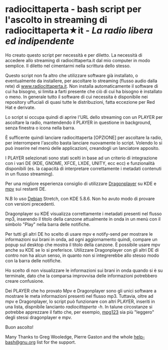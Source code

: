 # radiocittaperta - bash script per l'ascolto in streaming di radiocittaperta★it - _La radio libera ed indipendente_

Ho creato questo script per necessità e per diletto. La necessità di accedere allo streaming di radiocittaperta.it dal mio computer in modo semplice. Il diletto nel cimentarmi nella scrittura dello stesso.

Questo script non fa altro che utilizzare software già installato, o eventualmente da installere, per ascoltare lo streaming (flusso audio dalla rete) di www.radiocittaperta.it. Non installa automaticamente il software di cui ha bisogno, si limita a farti presente che ciò di cui ha bisogno è installato o meno. In generale tutto il software di cui necessita è disponibile nei repository uffuciali di quasi tutte le distribuzioni, fatta eccezione per Red Hat e derivate.

Lo script si occupa quindi di aprire l'URL dello streaming con un PLAYER per ascoltare la radio, mantendendo il PLAYER in questione in background, senza finestra o icona nella barra.

È sufficente quindi lanciare radiocittaperta [OPZIONE] per ascoltare la radio, per interrompere l'ascolto basta lanciare nuovamente lo script. Volendo lo si può inserire nel menù delle applicazioni, creandogli un lanciatore apposito.

I PLAYER selezionati sono stati scelti in base ad un criterio di integrazione con i vari DE (KDE, GNOME, XFCE, LXDE, UNITY, ecc ecc) e funzionalità disponibili (es. la capacità di interpretare correttamente i metadati contenuti in un flusso streaming).

Per una migliore esperienza consiglio di utilizzare [Dragonplayer](https://www.kde.org/applications/multimedia/dragonplayer/) su KDE e [mpv](https://mpv.io/) sui restanti DE.

N.B Io uso [Debian](https://www.kde.org/applications/multimedia/dragonplayer/) Stretch, con KDE 5.8.6. Non ho avuto modo di provare con versioni precedenti.

Dragonplayer su KDE visualizza correttamente i metadati presenti nel flusso mp3, inserendo il titolo della canzone attualmente in onda in un menù con il simbolo "Play" nella barra delle notifiche.

Per tutti gli altri DE ho scelto di usare mpv e notify-send per mostrare le informazioni sui brani in onda, ad ogni aggiornamento quindi, compare un popup sul desktop che mostra il titolo della canzone. È possibile usare mpv anche su KDE se lo si preferisce. Utilizzare Dragonplayer con gli altri DE di contro non ha alcun senso, in quanto non si integrerebbe allo stesso modo con la barra delle notifiche.

Ho scelto di non visualizzare le informazioni sui brani in onda quando si è su terminale, dato che la comparsa improvvisa delle informazioni potrebbero creare confusione.

Dei PLAYER che ho provato Mpv e Dragonplayer sono gli unici software a mostrare le meta informazioni presenti nel flusso mp3. Tuttavia, oltre ad mpv e Dragonplayer, lo script può funzionare con altri PLAYER, inseriti in una lista, dispnibile lancianto _radiocittaperta -h_. In talune circostanze si potrebbe apprezzare il fatto che, per esempio, [mpg123](https://mpg123.de/) sia più "leggero" degli stessi dragonplayer e mpv.

Buon ascolto!

Many Thanks to Greg Wooledge, Pierre Gaston and the whole help-bash@gnu.org list 
for the support.
